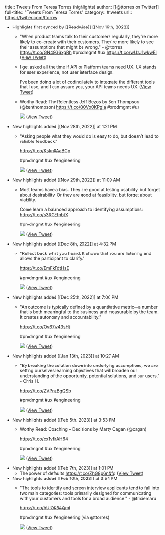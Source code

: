 title:: Tweets From Teresa Torres (highlights)
author:: [[@ttorres on Twitter]]
full-title:: "Tweets From Teresa Torres"
category:: #tweets
url:: https://twitter.com/ttorres

- Highlights first synced by [[Readwise]] [[Nov 19th, 2022]]
	- "When product teams talk to their customers regularly, they're more likely to co-create with their customers. They're more likely to see their assumptions that might be wrong." - @ttorres https://t.co/GN48G6xgRh #prodmgmt #ux https://t.co/wUzJ1wkwEl ([View Tweet](https://twitter.com/ttorres/status/1387151326430253063))
	- I get asked all the time if API or Platform teams need UX. UX stands for user experience, not user interface design. 
	  
	  I've been doing a lot of coding lately to integrate the different tools that I use, and I can assure you, your API teams needs UX. ([View Tweet](https://twitter.com/ttorres/status/1433838209914576902))
	- Worthy Read: The Relentless Jeff Bezos by Ben Thompson (@benthompson) https://t.co/Q0Vo0KPgIa #prodmgmt #ux 
	  
	  ![](https://pbs.twimg.com/media/E_CIln3WQAEHJNo.png) ([View Tweet](https://twitter.com/ttorres/status/1436798465221308416))
- New highlights added [[Nov 28th, 2022]] at 1:21 PM
	- "Asking people what they would do is easy to do, but doesn’t lead to reliable feedback."
	  
	  https://t.co/Kskn8AaBCp
	  
	  #prodmgmt #ux #engineering 
	  
	  ![](https://pbs.twimg.com/media/FinFwSrWIAAv-DP.jpg) ([View Tweet](https://twitter.com/ttorres/status/1597024978532278277))
- New highlights added [[Nov 29th, 2022]] at 11:09 AM
	- Most teams have a bias. 
	  They are good at testing usability, but forget about desirability. 
	  Or they are good at feasibility, but forget about viability. 
	  
	  Come learn a balanced approach to identifying assumptions: https://t.co/s3RGEfnbtX
	  
	  #prodmgmt #ux #engineering 
	  
	  ![](https://pbs.twimg.com/media/FirunfLXkAUVYVj.jpg) ([View Tweet](https://twitter.com/ttorres/status/1597351383799300098))
- New highlights added [[Dec 8th, 2022]] at 4:32 PM
	- "Reflect back what you heard. It shows that you are listening and allows the participant to clarify."
	  
	  https://t.co/EmFkTdtHsE
	  
	  #prodmgmt #ux #engineering 
	  
	  ![](https://pbs.twimg.com/media/FjbduzQXkAAVUFo.jpg) ([View Tweet](https://twitter.com/ttorres/status/1600710515663175681))
- New highlights added [[Dec 25th, 2022]] at 7:06 PM
	- "An outcome is typically defined by a quantitative metric—a number that is both meaningful to the business and measurable by the team. It creates autonomy and accountability."
	  
	  https://t.co/Ov67w43sHj
	  
	  #prodmgmt #ux #engineering 
	  
	  ![](https://pbs.twimg.com/media/FkzAwmQXwAcXI7N.jpg) ([View Tweet](https://twitter.com/ttorres/status/1606871110749929472))
- New highlights added [[Jan 13th, 2023]] at 10:27 AM
	- "By breaking the solution down into underlying assumptions, we are setting ourselves learning objectives that will broaden our understanding of the opportunity, potential solutions, and our users." - Chris H.
	  
	  https://t.co/ZVPnzBgQSb
	  
	  #prodmgmt #ux #engineering 
	  
	  ![](https://pbs.twimg.com/media/FmIVpoUXEBcaHnh.jpg) ([View Tweet](https://twitter.com/ttorres/status/1612875424752668689))
- New highlights added [[Feb 5th, 2023]] at 3:53 PM
	- Worthy Read: Coaching – Decisions by Marty Cagan (@cagan)
	  
	  https://t.co/cx1vfkAH64
	  
	  #prodmgmt #ux #engineering 
	  
	  ![](https://pbs.twimg.com/media/FoKbdC4XoAE9dnU.jpg) ([View Tweet](https://twitter.com/ttorres/status/1622029742256918528))
- New highlights added [[Feb 7th, 2023]] at 1:01 PM
	- The power of defaults https://t.co/ZhG8p6nNfq ([View Tweet](https://twitter.com/ttorres/status/1622718527827312676))
- New highlights added [[Feb 10th, 2023]] at 3:54 PM
	- "The tools to identify and screen interview applicants tend to fall into two main categories: tools primarily designed for communicating with your customers and tools for a broad audience." - @trixiemaru
	  
	  https://t.co/hUIOK54Qml
	  
	  #prodmgmt #ux #engineering (via @ttorres) 
	  
	  ![](https://pbs.twimg.com/media/FokLZ2SWcAEx5QS.jpg) ([View Tweet](https://twitter.com/ttorres/status/1623841682692218880))